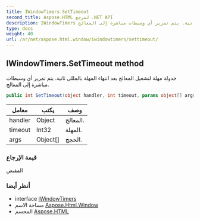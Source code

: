 ```yaml
---
title: IWindowTimers.SetTimeout
second_title: Aspose.HTML لمرجع .NET API
description: IWindowTimers طريقة. جدولة مهلة لتشغيل المعالج بعد انتهاء المهلة بالمللي ثانية. يتم تمرير أي وسيطات مباشرة إلى المعالج.
type: docs
weight: 40
url: /ar/net/aspose.html.window/iwindowtimers/settimeout/
---
```

## IWindowTimers.SetTimeout method

جدولة مهلة لتشغيل المعالج بعد انتهاء المهلة بالمللي ثانية. يتم تمرير أي وسيطات مباشرة إلى المعالج.

```csharp
public int SetTimeout(object handler, int timeout, params object[] args)
```

| معامل | يكتب | وصف |
| --- | --- | --- |
| handler | Object | المعالج. |
| timeout | Int32 | المهلة. |
| args | Object[] | الحجج. |

### قيمة الإرجاع

المقبض

### أنظر أيضا

* interface [IWindowTimers](../)
* مساحة الاسم [Aspose.Html.Window](../../iwindowtimers/)
* المجسم [Aspose.HTML](../../../)


